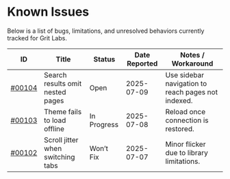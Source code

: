 # Known Issues

Below is a list of bugs, limitations, and unresolved behaviors currently tracked for Grit Labs.

<div id="known-issues">

| <span class="sort" data-sort="id">ID</span> | <span class="sort" data-sort="title">Title</span> | <span class="sort" data-sort="status">Status</span> | <span class="sort" data-sort="date">Date Reported</span> | Notes / Workaround |
|----|-------|--------|---------------|--------------------|
| [#00104](2025/07/00104.md) | Search results omit nested pages | Open | 2025-07-09 | Use sidebar navigation to reach pages not indexed. |
| [#00103](2025/07/00103.md) | Theme fails to load offline | In Progress | 2025-07-08 | Reload once connection is restored. |
| [#00102](2025/07/00102.md) | Scroll jitter when switching tabs | Won’t Fix | 2025-07-07 | Minor flicker due to library limitations. |

</div>
